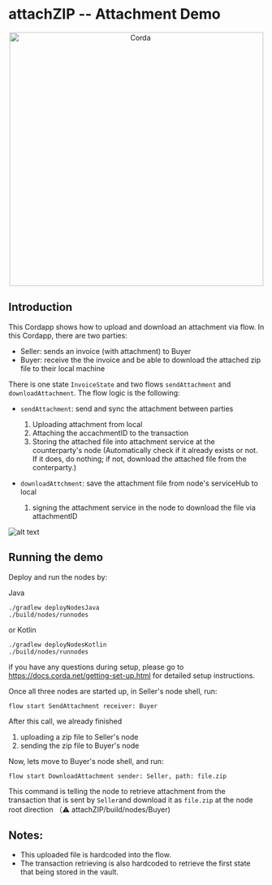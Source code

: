 # attachZIP -- Attachment Demo

<p align="center">
  <img src="https://www.corda.net/wp-content/uploads/2016/11/fg005_corda_b.png" alt="Corda" width="500">
</p>

## Introduction 
This Cordapp shows how to upload and download an attachment via flow. 
In this Cordapp, there are two parties: 
* Seller: sends an invoice (with attachment) to Buyer
* Buyer: receive the the invoice and be able to download the attached zip file to their local machine 

There is one state `InvoiceState` and two flows `sendAttachment` and `downloadAttachment`. The flow logic is the following:

* `sendAttachment`: send and sync the attachment between parties
  1. Uploading attachment from local 
  2. Attaching the accachmentID to the transaction 
  3. Storing the attached file into attachment service at the counterparty's node (Automatically check if it already exists or not. If it does, do nothing; if not, download the attached file from the conterparty.)

* `downloadAttchment`: save the attachment file from node's serviceHub to local
  1. signing the attachment service in the node to download the file via attachmentID

![alt text](https://github.com/corda/samples/blob/add-samples/sendfile-Attachments/graph.png)

## Running the demo 
Deploy and run the nodes by:

Java
```
./gradlew deployNodesJava
./build/nodes/runnodes
```
or Kotlin
```$xslt
./gradlew deployNodesKotlin
./build/nodes/runnodes
```

if you have any questions during setup, please go to https://docs.corda.net/getting-set-up.html for detailed setup instructions. 

Once all three nodes are started up, in Seller's node shell, run: 
```
flow start SendAttachment receiver: Buyer
```
After this call, we already finished 
1. uploading a zip file to Seller's node
2. sending the zip file to Buyer's node

Now, lets move to Buyer's node shell, and run:
```
flow start DownloadAttachment sender: Seller, path: file.zip
```
This command is telling the node to retrieve attachment from the transaction that is sent by `Seller`and download it as `file.zip` at the node root direction （⚠️ attachZIP/build/nodes/Buyer)

## Notes: 
* This uploaded file is hardcoded into the flow. 
* The transaction retrieving is also hardcoded to retrieve the first state that being stored in the vault. 

